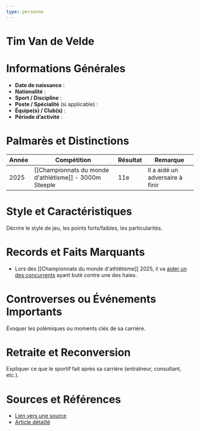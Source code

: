 ```yaml
---
type: personne
---
```


# Tim Van de Velde

# Informations Générales
- **Date de naissance** :  
- **Nationalité** :  
- **Sport / Discipline** :  
- **Poste / Spécialité** (si applicable) :  
- **Équipe(s) / Club(s)** :  
- **Période d’activité** :  

# Palmarès et Distinctions
| Année | Compétition                                            | Résultat | Remarque                        |
| ----- | ------------------------------------------------------ | -------- | ------------------------------- |
| 2025  | [[Championnats du monde d'athlétisme]] - 3000m Steeple | 11e      | Il a aidé un adversaire à finir |

# Style et Caractéristiques
Décrire le style de jeu, les points forts/faibles, les particularités.

# Records et Faits Marquants
- Lors des [[Championnats du monde d'athlétisme]] 2025, il va [aider un des concurrents](https://www.inoreader.com/article/3a9c6e7769100405-la-belge-image-des-mondiaux-dathletisme-tim-van-de-velde-attend-un-concurrent-blesse-pour-finir-la-course) ayant buté contre une des haies.
# Controverses ou Événements Importants
Évoquer les polémiques ou moments clés de sa carrière.

# Retraite et Reconversion
Expliquer ce que le sportif fait après sa carrière (entraîneur, consultant, etc.).

# Sources et Références
- [Lien vers une source](#)
- [Article détaillé](#)

